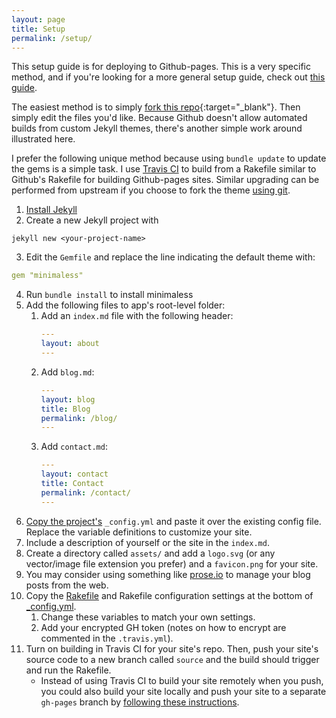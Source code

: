 ```yaml
---
layout: page
title: Setup
permalink: /setup/
---
```


This setup guide is for deploying to Github-pages. This is a very specific method, and if you're looking for a more general setup guide, check out [this guide](https://mmistakes.github.io/minimal-mistakes/docs/quick-start-guide/).

The easiest method is to simply [fork this repo](https://github.com/brettinternet/minimaless#fork-destination-box){:target="_blank"}<i class="fa fa-external-link"></i>.
Then simply edit the files you'd like.
Because Github doesn't allow automated builds from custom Jekyll themes, there's another simple work around illustrated here.

I prefer the following unique method because using `bundle update` to update the gems is a simple task. I use [Travis CI](https://travis-ci.org) to build from a Rakefile similar to Github's Rakefile for building Github-pages sites.
Similar upgrading can be performed from upstream if you choose to fork the theme [using git](https://mmistakes.github.io/minimal-mistakes/docs/upgrading/#use-git).

1. [Install Jekyll](https://jekyllrb.com/docs/quickstart/)
2. Create a new Jekyll project with
```
jekyll new <your-project-name>
```
3. Edit the `Gemfile` and replace the line indicating the default theme with:
```yml
gem "minimaless"
```
4. Run `bundle install` to install minimaless
5. Add the following files to app's root-level folder:
    1. Add an `index.md` file with the following header:
        ```yml
        ---
        layout: about
        ---
        ```
    2. Add `blog.md`:
        ```yml
        ---
        layout: blog
        title: Blog
        permalink: /blog/
        ---
        ```
    3. Add `contact.md`:
        ```yml
        ---
        layout: contact
        title: Contact
        permalink: /contact/
        ---
        ```
6. [Copy the project's](https://github.com/brettinternet/minimaless/blob/master/_config.yml) `_config.yml` and paste it over the existing config file. Replace the variable definitions to customize your site.
7. Include a description of yourself or the site in the `index.md`.
8. Create a directory called `assets/` and add a `logo.svg` (or any vector/image file extension you prefer) and a `favicon.png` for your site.
9. You may consider using something like [prose.io](http://prose.io) to manage your blog posts from the web.
10. Copy the [Rakefile](/Rakefile) and Rakefile configuration settings at the bottom of [_config.yml](/_config.yml).
    1. Change these variables to match your own settings.
    2. Add your encrypted GH token (notes on how to encrypt are commented in the `.travis.yml`).
11. Turn on building in Travis CI for your site's repo. Then, push your site's source code to a new branch called `source` and the build should trigger and run the Rakefile.
    - Instead of using Travis CI to build your site remotely when you push, you could also build your site locally and push your site to a separate `gh-pages` branch by [following these instructions](https://gist.github.com/cobyism/4730490).
